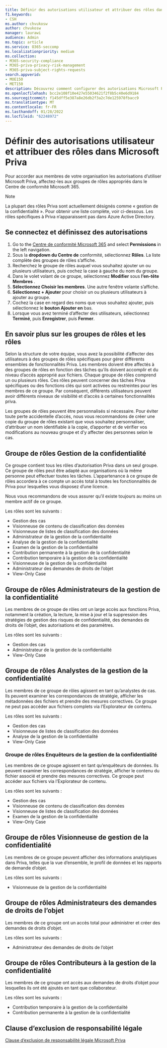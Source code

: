 ```yaml
---
title: Définir des autorisations utilisateur et attribuer des rôles dans Microsoft Priva
f1.keywords:
- CSH
ms.author: chvukosw
author: chvukosw
manager: laurawi
audience: Admin
ms.topic: article
ms.service: O365-seccomp
ms.localizationpriority: medium
ms.collection:
- M365-security-compliance
- M365-priva-privacy-risk-management
- M365-priva-subject-rights-requests
search.appverid:
- MOE150
- MET150
description: Découvrez comment configurer des autorisations Microsoft Priva et attribuer des utilisateurs à des groupes de rôles.
ms.openlocfilehash: bcc2e108f10e427e55034621f2f8b5c40e6d9184
ms.sourcegitcommit: f145dff5e387a8e26db2f3a2c7de125978fbacc9
ms.translationtype: MT
ms.contentlocale: fr-FR
ms.lasthandoff: 01/28/2022
ms.locfileid: "62248972"
---
```

# <a name="set-user-permissions-and-assign-roles-in-microsoft-priva"></a>Définir des autorisations utilisateur et attribuer des rôles dans Microsoft Priva

Pour accorder aux membres de votre organisation les autorisations d’utiliser Microsoft Priva, affectez-les aux groupes de rôles appropriés dans le Centre de conformité Microsoft 365.

> [!NOTE]
> La plupart des rôles Priva sont actuellement désignés comme « gestion de la confidentialité ». Pour obtenir une liste complète, voir ci-dessous. Les rôles spécifiques à Priva n’apparaissent pas dans Azure Active Directory.

## <a name="sign-in-and-set-permissions"></a>Se connectez et définissez des autorisations

1. Go to the [Centre de conformité Microsoft 365](https://compliance.microsoft.com/) and select **Permissions** in the left navigation.  
2. Sous la **dropdown du Centre de** conformité, sélectionnez **Rôles**. La liste complète des groupes de rôles s’affiche.
3. Recherchez le groupe de rôles auquel vous souhaitez ajouter un ou plusieurs utilisateurs, puis cochez la case à gauche du nom du groupe.
4. Dans le volet volant de ce groupe, sélectionnez **Modifier** sous **l’en-tête Membres** .  
5. **Sélectionnez Choisir les membres**. Une autre fenêtre volante s’affiche.
6. **Sélectionnez + Ajouter** pour choisir un ou plusieurs utilisateurs à ajouter au groupe.  
7. Cochez la case en regard des noms que vous souhaitez ajouter, puis sélectionnez le **bouton Ajouter en** bas.  
8. Lorsque vous avez terminé d’affecter des utilisateurs, sélectionnez **Terminé**, puis **Enregistrer**, puis **Fermer**.

## <a name="learn-more-about-role-groups-and-roles"></a>En savoir plus sur les groupes de rôles et les rôles

Selon la structure de votre équipe, vous avez la possibilité d’affecter des utilisateurs à des groupes de rôles spécifiques pour gérer différents ensembles de fonctionnalités Priva. Les membres doivent être affectés à des groupes de rôles en fonction des tâches qu’ils doivent accomplir et du niveau d’accès approprié aux fichiers. Chaque groupe de rôles comprend un ou plusieurs rôles. Ces rôles peuvent concerner des tâches Priva spécifiques ou des fonctions clés qui sont activées ou restreintes pour les membres de ce groupe. Par conséquent, différents utilisateurs peuvent avoir différents niveaux de visibilité et d’accès à certaines fonctionnalités priva.

Les groupes de rôles peuvent être personnalisés si nécessaire. Pour éviter toute perte accidentelle d’accès, nous vous recommandons de créer une copie du groupe de rôles existant que vous souhaitez personnaliser, d’attribuer un nom identifiable à la copie, d’apporter et de vérifier vos modifications au nouveau groupe et d’y affecter des personnes selon le cas.

## <a name="privacy-management-role-group"></a>Groupe de rôles Gestion de la confidentialité

Ce groupe contient tous les rôles d’autorisation Priva dans un seul groupe. Ce groupe de rôles peut être adapté aux organisations où la même personne peut effectuer toutes les tâches. L’appartenance à ce groupe de rôles accordera à ce compte un accès total à toutes les fonctionnalités de Priva pour lesquelles vous disposez d’une licence.

Nous vous recommandons de vous assurer qu’il existe toujours au moins un membre actif de ce groupe.

Les rôles sont les suivants :

- Gestion des cas  
- Visionneuse de contenu de classification des données  
- Visionneuse de listes de classification des données  
- Administrateur de la gestion de la confidentialité  
- Analyse de la gestion de la confidentialité  
- Examen de la gestion de la confidentialité  
- Contribution permanente à la gestion de la confidentialité  
- Contribution temporaire à la gestion de la confidentialité  
- Visionneuse de la gestion de la confidentialité  
- Administrateur des demandes de droits de l’objet  
- View-Only Case

## <a name="privacy-management-administrators-role-group"></a>Groupe de rôles Administrateurs de la gestion de la confidentialité

Les membres de ce groupe de rôles ont un large accès aux fonctions Priva, notamment la création, la lecture, la mise à jour et la suppression des stratégies de gestion des risques de confidentialité, des demandes de droits de l’objet, des autorisations et des paramètres.

Les rôles sont les suivants :

- Gestion des cas  
- Administrateur de la gestion de la confidentialité  
- View-Only Case

## <a name="privacy-management-analysts-role-group"></a>Groupe de rôles Analystes de la gestion de la confidentialité

Les membres de ce groupe de rôles agissent en tant qu’analystes de cas. Ils peuvent examiner les correspondances de stratégie, afficher les métadonnées des fichiers et prendre des mesures correctives. Ce groupe ne peut pas accéder aux fichiers complets via l’Explorateur de contenu.

Les rôles sont les suivants :

- Gestion des cas  
- Visionneuse de listes de classification des données  
- Analyse de la gestion de la confidentialité  
- View-Only Case

### <a name="privacy-management-investigators-role-group"></a>Groupe de rôles Enquêteurs de la gestion de la confidentialité

Les membres de ce groupe agissent en tant qu’enquêteurs de données. Ils peuvent examiner les correspondances de stratégie, afficher le contenu du fichier associé et prendre des mesures correctives. Ce groupe peut accéder aux fichiers via l’Explorateur de contenu.

Les rôles sont les suivants :

- Gestion des cas  
- Visionneuse de contenu de classification des données  
- Visionneuse de listes de classification des données  
- Examen de la gestion de la confidentialité  
- View-Only Case

## <a name="privacy-management-viewer-role-group"></a>Groupe de rôles Visionneuse de gestion de la confidentialité

Les membres de ce groupe peuvent afficher des informations analytiques dans Priva, telles que la vue d’ensemble, le profil de données et les rapports de demande d’objet.

Les rôles sont les suivants :

- Visionneuse de la gestion de la confidentialité

## <a name="subject-rights-request-administrators-role-group"></a>Groupe de rôles Administrateurs des demandes de droits de l’objet

Les membres de ce groupe ont un accès total pour administrer et créer des demandes de droits d’objet.

Les rôles sont les suivants :

- Administrateur des demandes de droits de l’objet

## <a name="privacy-management-contributors-role-group"></a>Groupe de rôles Contributeurs à la gestion de la confidentialité

Les membres de ce groupe ont accès aux demandes de droits d’objet pour lesquelles ils ont été ajoutés en tant que collaborateur.  

Les rôles sont les suivants :

- Contribution temporaire à la gestion de la confidentialité  
- Contribution permanente à la gestion de la confidentialité

## <a name="legal-disclaimer"></a>Clause d’exclusion de responsabilité légale

[Clause d’exclusion de responsabilité légale Microsoft Priva](priva-disclaimer.md)